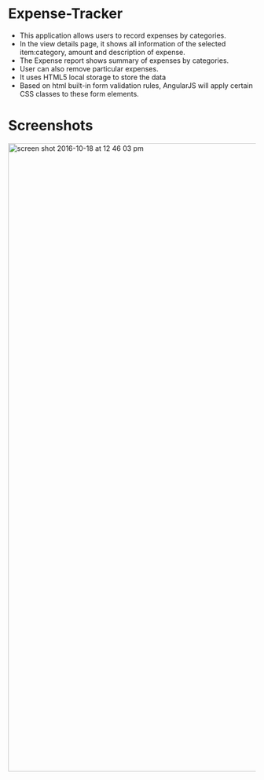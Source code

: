 # Expense-Tracker
* This application allows users to record expenses by categories.
* In the view details page, it shows all information of the selected item:category, amount and description of expense.
* The Expense report shows summary of expenses by categories.
* User can also remove particular expenses.
* It uses HTML5 local storage to store the data
* Based on html built-in form validation rules, AngularJS will apply certain CSS classes to these form elements.


# Screenshots

<img width="1280" alt="screen shot 2016-10-18 at 12 46 03 pm" src="https://cloud.githubusercontent.com/assets/19587841/19495211/5231d772-9537-11e6-9f05-47e766bbdfa9.png">
